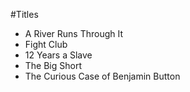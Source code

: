 #Titles

- A River Runs Through It
- Fight Club
- 12 Years a Slave
- The Big Short
- The Curious Case of Benjamin Button
